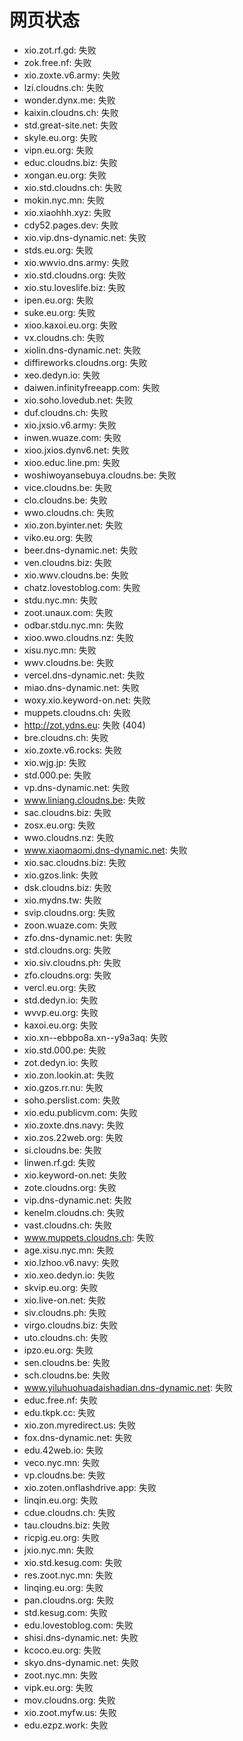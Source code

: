# 网页状态
- xio.zot.rf.gd: 失败
- zok.free.nf: 失败
- xio.zoxte.v6.army: 失败
- lzi.cloudns.ch: 失败
- wonder.dynx.me: 失败
- kaixin.cloudns.ch: 失败
- std.great-site.net: 失败
- skyle.eu.org: 失败
- vipn.eu.org: 失败
- educ.cloudns.biz: 失败
- xongan.eu.org: 失败
- xio.std.cloudns.ch: 失败
- mokin.nyc.mn: 失败
- xio.xiaohhh.xyz: 失败
- cdy52.pages.dev: 失败
- xio.vip.dns-dynamic.net: 失败
- stds.eu.org: 失败
- xio.wwvio.dns.army: 失败
- xio.std.cloudns.org: 失败
- xio.stu.loveslife.biz: 失败
- ipen.eu.org: 失败
- suke.eu.org: 失败
- xioo.kaxoi.eu.org: 失败
- vx.cloudns.ch: 失败
- xiolin.dns-dynamic.net: 失败
- diffireworks.cloudns.org: 失败
- xeo.dedyn.io: 失败
- daiwen.infinityfreeapp.com: 失败
- xio.soho.lovedub.net: 失败
- duf.cloudns.ch: 失败
- xio.jxsio.v6.army: 失败
- inwen.wuaze.com: 失败
- xioo.jxios.dynv6.net: 失败
- xioo.educ.line.pm: 失败
- woshiwoyansebuya.cloudns.be: 失败
- vice.cloudns.be: 失败
- clo.cloudns.be: 失败
- wwo.cloudns.ch: 失败
- xio.zon.byinter.net: 失败
- viko.eu.org: 失败
- beer.dns-dynamic.net: 失败
- ven.cloudns.biz: 失败
- xio.wwv.cloudns.be: 失败
- chatz.lovestoblog.com: 失败
- stdu.nyc.mn: 失败
- zoot.unaux.com: 失败
- odbar.stdu.nyc.mn: 失败
- xioo.wwo.cloudns.nz: 失败
- xisu.nyc.mn: 失败
- wwv.cloudns.be: 失败
- vercel.dns-dynamic.net: 失败
- miao.dns-dynamic.net: 失败
- woxy.xio.keyword-on.net: 失败
- muppets.cloudns.ch: 失败
- http://zot.ydns.eu: 失败 (404)
- bre.cloudns.ch: 失败
- xio.zoxte.v6.rocks: 失败
- xio.wjg.jp: 失败
- std.000.pe: 失败
- vp.dns-dynamic.net: 失败
- www.liniang.cloudns.be: 失败
- sac.cloudns.biz: 失败
- zosx.eu.org: 失败
- wwo.cloudns.nz: 失败
- www.xiaomaomi.dns-dynamic.net: 失败
- xio.sac.cloudns.biz: 失败
- xio.gzos.link: 失败
- dsk.cloudns.biz: 失败
- xio.mydns.tw: 失败
- svip.cloudns.org: 失败
- zoon.wuaze.com: 失败
- zfo.dns-dynamic.net: 失败
- std.cloudns.org: 失败
- xio.siv.cloudns.ph: 失败
- zfo.cloudns.org: 失败
- vercl.eu.org: 失败
- std.dedyn.io: 失败
- wvvp.eu.org: 失败
- kaxoi.eu.org: 失败
- xio.xn--ebbpo8a.xn--y9a3aq: 失败
- xio.std.000.pe: 失败
- zot.dedyn.io: 失败
- xio.zon.lookin.at: 失败
- xio.gzos.rr.nu: 失败
- soho.perslist.com: 失败
- xio.edu.publicvm.com: 失败
- xio.zoxte.dns.navy: 失败
- xio.zos.22web.org: 失败
- si.cloudns.be: 失败
- linwen.rf.gd: 失败
- xio.keyword-on.net: 失败
- zote.cloudns.org: 失败
- vip.dns-dynamic.net: 失败
- kenelm.cloudns.ch: 失败
- vast.cloudns.ch: 失败
- www.muppets.cloudns.ch: 失败
- age.xisu.nyc.mn: 失败
- xio.lzhoo.v6.navy: 失败
- xio.xeo.dedyn.io: 失败
- skvip.eu.org: 失败
- xio.live-on.net: 失败
- siv.cloudns.ph: 失败
- virgo.cloudns.biz: 失败
- uto.cloudns.ch: 失败
- ipzo.eu.org: 失败
- sen.cloudns.be: 失败
- sch.cloudns.be: 失败
- www.yiluhuohuadaishadian.dns-dynamic.net: 失败
- educ.free.nf: 失败
- edu.tkpk.cc: 失败
- xio.zon.myredirect.us: 失败
- fox.dns-dynamic.net: 失败
- edu.42web.io: 失败
- veco.nyc.mn: 失败
- vp.cloudns.be: 失败
- xio.zoten.onflashdrive.app: 失败
- linqin.eu.org: 失败
- cdue.cloudns.ch: 失败
- tau.cloudns.biz: 失败
- ricpig.eu.org: 失败
- jxio.nyc.mn: 失败
- xio.std.kesug.com: 失败
- res.zoot.nyc.mn: 失败
- linqing.eu.org: 失败
- pan.cloudns.org: 失败
- std.kesug.com: 失败
- edu.lovestoblog.com: 失败
- shisi.dns-dynamic.net: 失败
- kcoco.eu.org: 失败
- skyo.dns-dynamic.net: 失败
- zoot.nyc.mn: 失败
- vipk.eu.org: 失败
- mov.cloudns.org: 失败
- xio.zoot.myfw.us: 失败
- edu.ezpz.work: 失败
